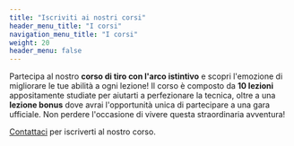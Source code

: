 ```yaml
---
title: "Iscriviti ai nostri corsi"
header_menu_title: "I corsi"
navigation_menu_title: "I corsi"
weight: 20
header_menu: false
---
```


Partecipa al nostro **corso di tiro con l'arco istintivo** e scopri l'emozione di migliorare le tue abilità a ogni
lezione! Il corso è composto da **10 lezioni** appositamente studiate per aiutarti a perfezionare la tecnica, oltre a
una **lezione bonus** dove avrai l'opportunità unica di partecipare a una gara ufficiale. Non perdere l'occasione di
vivere questa straordinaria avventura!

[Contattaci](/#contatti) per iscriverti al nostro corso.  